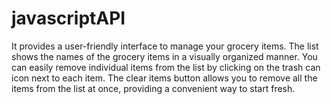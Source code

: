 # javascriptAPI
It provides a user-friendly interface to manage your grocery items.
The list shows the names of the grocery items in a visually organized manner.
You can easily remove individual items from the list by clicking on the trash can icon next to each item.
The clear items button allows you to remove all the items from the list at once, providing a convenient way to start fresh.
